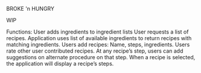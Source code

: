 BROKE 'n HUNGRY

WIP

Functions:
User adds ingredients to ingredient lists
User requests a list of recipes. 
Application uses list of available ingredients to return recipes with matching ingredients.
Users add recipes: Name, steps, ingredients. 
Users rate other user contributed recipes. 
At any recipe’s step, users can add suggestions on alternate procedure on that step. 
When a recipe is selected, the application will display a recipe’s steps. 

